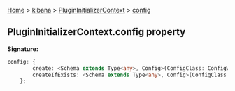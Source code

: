 [Home](./index) &gt; [kibana](./kibana.md) &gt; [PluginInitializerContext](./kibana.plugininitializercontext.md) &gt; [config](./kibana.plugininitializercontext.config.md)

## PluginInitializerContext.config property

<b>Signature:</b>

```typescript
config: {
        create: <Schema extends Type<any>, Config>(ConfigClass: ConfigWithSchema<Schema, Config>) => Observable<Config>;
        createIfExists: <Schema extends Type<any>, Config>(ConfigClass: ConfigWithSchema<Schema, Config>) => Observable<Config | undefined>;
    };
```
